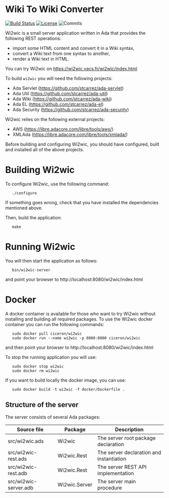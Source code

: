 # Wiki To Wiki Converter

[![Build Status](https://img.shields.io/jenkins/s/https/jenkins.vacs.fr/Bionic-Wi2wic.svg)](https://jenkins.vacs.fr/job/Bionic-Wi2wic/)
[![License](https://img.shields.io/badge/license-APACHE2-blue.svg)](LICENSE)
![Commits](https://img.shields.io/github/commits-since/stcarrez/wi2wic/1.0.0.svg)

Wi2wic is a small server application written in Ada that provides the following REST operations:

* import some HTML content and convert it in a Wiki syntax,
* convert a Wiki text from one syntax to another,
* render a Wiki text in HTML.

You can try Wi2wic on https://wi2wic.vacs.fr/wi2wic/index.html

To build `wi2wic` you will need the following projects:

* Ada Servlet   (https://github.com/stcarrez/ada-servlet)
* Ada Util      (https://github.com/stcarrez/ada-util)
* Ada Wiki      (https://github.com/stcarrez/ada-wiki)
* Ada EL        (https://github.com/stcarrez/ada-el)
* Ada Security  (https://github.com/stcarrez/ada-security)

Wi2wic relies on the following external projects:

* AWS      (https://libre.adacore.com/libre/tools/aws/)
* XMLAda   (https://libre.adacore.com/libre/tools/xmlada/)

Before building and configuring Wi2wic, you should have configured,
built and installed all of the above projects.

# Building Wi2wic

To configure Wi2wic, use the following command:
```
   ./configure
```

If something goes wrong, check that you have installed the dependencies mentioned above.

Then, build the application:
```
   make
```

# Running Wi2wic

You will then start the application as follows:
```
   bin/wi2wic-server
```

and point your browser to http://localhost:8080/wi2wic/index.html

# Docker

A docker container is available for those who want to try Wi2wic without installing
and building all required packages.  To use the Wi2wic docker container you can
run the following commands:

```
   sudo docker pull ciceron/wi2wic
   sudo docker run --name wi2wic -p 8080:8080 ciceron/wi2wic
```

and then point your browser to http://localhost:8080/wi2wic/index.html

To stop the running application you will use:
```
   sudo docker stop wi2wic
   sudo docker rm wi2wic
```

If you want to build locally the docker image, you can use:

```
   sudo docker build -t wi2wic -f docker/Dockerfile .
```

## Structure of the server

The server consists of several Ada packages:

| Source file | Package | Description |
| ------------ | ------------- | ------------- |
| src/wi2wic.ads|Wi2wic|The server root package declaration |
| src/wi2wic-rest.ads|Wi2wic.Rest|The server declaration and instantiation|
| src/wi2wic-rest.adb|Wi2wic.Rest|The server REST API implementation|
| src/wi2wic-server.adb|Wi2wic.Server|The server main procedure|


